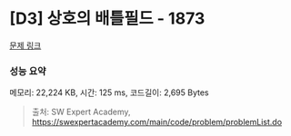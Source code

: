 # [D3] 상호의 배틀필드 - 1873 

[문제 링크](https://swexpertacademy.com/main/code/problem/problemDetail.do?contestProbId=AV5LyE7KD2ADFAXc) 

### 성능 요약

메모리: 22,224 KB, 시간: 125 ms, 코드길이: 2,695 Bytes



> 출처: SW Expert Academy, https://swexpertacademy.com/main/code/problem/problemList.do